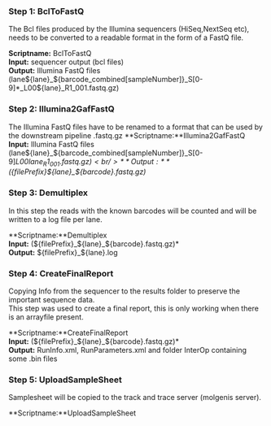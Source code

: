 ### Step 1: BclToFastQ

The Bcl files produced by the Illumina sequencers (HiSeq,NextSeq etc), needs to be converted to a readable format in the form of a FastQ file.

**Scriptname:** BclToFastQ<br/>
**Input:** sequencer output (bcl files)<br/>
**Output:** Illumina FastQ files (lane${lane}_${barcode_combined[sampleNumber]}_S[0-9]*_L00${lane}_R1_001.fastq.gz)<br/>

### Step 2: Illumina2GafFastQ 
The Illumina FastQ files have to be renamed to a format that can be used by the downstream pipeline
.fastq.gz
**Scriptname:**Illumina2GafFastQ<br/>
**Input:** Illumina FastQ files (lane${lane}_${barcode_combined[sampleNumber]}_S[0-9]*_L00${lane}_R1_001.fastq.gz)<br/>
**Output:** (${filePrefix}_${lane}_${barcode}.fastq.gz)*<br/>

### Step 3: Demultiplex
In this step the reads with the known barcodes will be counted and will be written to a log file per lane.

**Scriptname:**Demultiplex<br/>
**Input:** (${filePrefix}_${lane}_${barcode}.fastq.gz)*<br/>
**Output:** ${filePrefix}_${lane}.log<br/>

### Step 4: CreateFinalReport
Copying Info from the sequencer to the results folder to preserve the important sequence data. <br />
This step was used to create a final report, this is only working when there is an arrayfile present. 

**Scriptname:**CreateFinalReport<br/>
**Input:** (${filePrefix}_${lane}_${barcode}.fastq.gz)*<br/>
**Output:** RunInfo.xml, RunParameters.xml and folder InterOp containing some .bin files <br/>
  
### Step 5: UploadSampleSheet
Samplesheet will be copied to the track and trace server (molgenis server).

**Scriptname:**UploadSampleSheet<br/>
